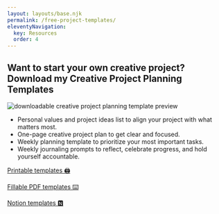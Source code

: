 ```yaml
---
layout: layouts/base.njk
permalink: /free-project-templates/
eleventyNavigation:
  key: Resources
  order: 4
---
```


## Want to start your own creative project? Download my Creative Project Planning Templates

  <div class="callout__container">
    <div class="callout__left">
      <img class="callout__left-image" alt="downloadable creative project planning template preview" src="https://samantha-andrews.s3.us-east-2.amazonaws.com/free/creative-project-planning-templates/creative_project_templates_preview_image.png"/>
    </div>
    <ul class="callout__list">
      <li>Personal values and project ideas list to align your project with what matters most.</li>
      <li>One-page creative project plan to get clear and focused.</li>
      <li>Weekly planning template to prioritize your most important tasks.</li>
      <li>Weekly journaling prompts to reflect, celebrate progress, and hold yourself accountable.</li>
    </ul>
  </div>
  <p class="button">
    <a href="https://samantha-andrews.s3.us-east-2.amazonaws.com/free/creative-project-planning-templates/print_creative_project_templates.pdf">Printable templates 🖨 </a>
  </p>
  <p class="button">
    <a href="https://samantha-andrews.s3.us-east-2.amazonaws.com/free/creative-project-planning-templates/interactive_creative_project_templates.pdf">Fillable PDF templates ⌨️ </a>
  </p>
  <p class="button">
    <a href="https://www.notion.so/samanthaandrews/Creative-Project-Planning-Templates-ff03618855bb4f4fb1f3f53ca2307a92">Notion templates 🅽 </a>
  </p>

